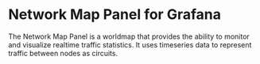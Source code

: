 # Network Map Panel for Grafana
The Network Map Panel is a worldmap that provides the ability to monitor and visualize realtime traffic statistics. It uses timeseries data to represent traffic between nodes as circuits.



